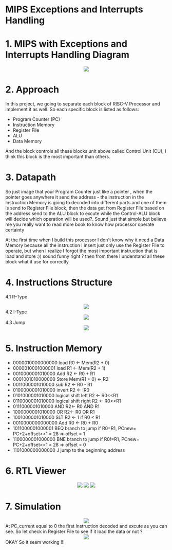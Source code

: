 # MIPS Exceptions and Interrupts Handling
# 1. MIPS with Exceptions and Interrupts Handling  Diagram

<div align="center">
<img src="/image/0.png">
</div>

# 2. Approach <br/>
In this project, we going to separate each block of RISC-V Processor and implement it as well. So each specific block is listed as follows: <br/>
* Program Counter (PC)<br/>
* Instruction Memory <br/>
* Register File <br/>
* ALU <br/>
* Data Memory <br/>

And the block controls all these blocks unit above called Control Unit (CU), I think this block is the most important than others.

# 3. Datapath <br/>
So just image that your Program Counter just like a pointer , when the pointer goes anywhere it send the address  - the instruction in the Instruction Memory is going to decoded into different parts and one of them is send to Register File block, then the data get from Register File based on the address send to the ALU block to excute while the Control-ALU block will decide which operation will be used?. Sound just that simple but believe me you really want to read more book to know how processor operate certainty<br/>

At the first time when I build this processor I don't know why it need a Data Memory because all the instruction I insert just only use the Register File to operate, but when I realize I forgot the most important instruction that is load and store :)) sound funny right ? then from there I understand all these block what it use for correctly

# 4. Instructions Structure
4.1 R-Type
<div align="center">
<img src="/image/3.png">
</div>
4.2 I-Type
<div align="center">
<img src="/image/2.png">
</div>
4.3 Jump
<div align="center">
<img src="/image/4.png">
</div>

# 5. Instruction Memory 
* 0000010000000000 load R0 <- Mem(R2 + 0)
* 0000010001000001 load R1 <- Mem(R2 + 1)
* 0010000001010000 Add R2 <- R0 + R1
* 0001001010000000 Store Mem(R1 + 0) <- R2
* 0011000001010000 sub R2 <- R0 - R1
* 0100000001010000 invert R2 <- !R0 
* 0101000001010000 logical shift left R2 <- R0<<R1 
* 0110000001010000 logical shift right R2 <- R0>>R1 
* 0111000001010000 AND R2<- R0 AND R1 
* 1000000001010000 OR R2<- R0 OR R1 
* 1001000001010000 SLT R2 <- 1 if R0 < R1 
* 0010000000000000 Add R0 <- R0 + R0
* 1011000001000001 BEQ branch to jump if R0=R1, PCnew= PC+2+offset<<1 = 28 => offset = 1
* 1100000001000000 BNE branch to jump if R0!=R1, PCnew= PC+2+offset<<1 = 28 => offset = 0
* 1101000000000000 J jump to the beginning address

# 6. RTL Viewer
<div align="center">
<img src="/image/5.jpg">
<img src="/image/6.jpg">
<img src="/image/7.jpg">
</div>

# 7. Simulation
<div align="center">
<img src="/image/8.jpg">
</div>
At PC_current equal to 0 the first Instruction decoded and excute as you can see. So let check in Register File to see if it load the data or not ? 
<div align="center">
<img src="/image/9.jpg">
</div>
OKAY So it seem working !!!
